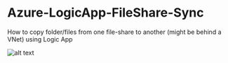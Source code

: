 # Azure-LogicApp-FileShare-Sync
How to copy folder/files from one file-share to another (might be behind a VNet) using Logic App

![alt text](https://github.com/pazinio/Azure-LogicApp-FileShares-Sync/blob/master/image.png?raw=true)
